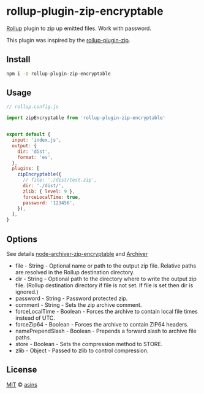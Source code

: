 # rollup-plugin-zip-encryptable

[Rollup](https://github.com/rollup/rollup) plugin to zip up emitted files. Work with password.

This plugin was inspired by the
[rollup-plugin-zip](https://github.com/mentaljam/rollup-plugin-zip).


## Install

```sh
npm i -D rollup-plugin-zip-encryptable
```

## Usage

```js
// rollup.config.js

import zipEncryptable from 'rollup-plugin-zip-encryptable'


export default {
  input: 'index.js',
  output: {
    dir: 'dist',
    format: 'es',
  },
  plugins: [
    zipEncryptable({
      // file: './dist/test.zip',
      dir: './dist/',
      zlib: { level: 9 },
      forceLocalTime: true,
      password: '123456',
    }),
  ],
}
```

## Options

See details [node-archiver-zip-encryptable](https://github.com/ksoichiro/node-archiver-zip-encryptable) and [Archiver](https://www.archiverjs.com/docs/archiver)

- file - String - Optional name or path to the output zip file. Relative paths are resolved in the Rollup destination directory. 
- dir - String - Optional path to the directory where to write the output zip file. (Rollup destination directory if file is not set. If file is set then dir is ignored.)
- password - String - Password protected zip.
- comment - String - Sets the zip archive comment.
- forceLocalTime - Boolean - Forces the archive to contain local file times instead of UTC.
- forceZip64 - Boolean - Forces the archive to contain ZIP64 headers.
- namePrependSlash - Boolean - Prepends a forward slash to archive file paths.
- store - Boolean - Sets the compression method to STORE.
- zlib - Object - Passed to zlib to control compression.

## License

[MIT](LICENSE) © [asins](mailto:asinsimple@gmail.com)
